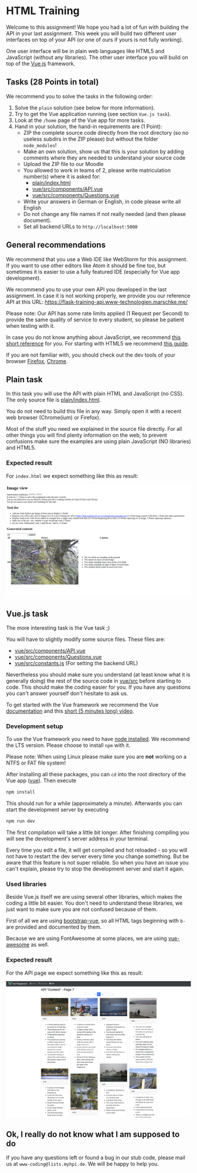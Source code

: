 # HTML Training
Welcome to this assignment! We hope you had a lot of fun with building the API in your last assignment.
This week you will build two different user interfaces on top of your API (or one of ours if yours is not fully working).

One user interface will be in plain web languages like HTML5 and JavaScript (without any libraries).
The other user interface you will build on top of the [Vue.js](https://vuejs.org/) framework.

## Tasks (28 Points in total)
We recommend you to solve the tasks in the following order:

1. Solve the `plain` solution (see below for more information).
1. Try to get the Vue application running (see section `Vue.js task`).
1. Look at the `/home` page of the Vue app for more tasks.
1. Hand in your solution, the hand-in requirements are (1 Point):
    * ZIP the complete source code directly from the root directory (so no useless subdirs in the ZIP please) but without the folder `node_modules`!
    * Make an own solution, show us that this is your solution by adding comments where they are needed to understand your source code
    * Upload the ZIP file to our Moodle
    * You allowed to work in teams of 2, please write matriculation number(s) where it is asked for:
        * [plain/index.html](plain/index.html)
        * [vue/src/components/API.vue](vue/src/components/API.vue)
        * [vue/src/components/Questions.vue](vue/src/components/Questions.vue)
    * Write your answers in German or English, in code please write all English
    * Do not change any file names if not really needed (and then please document).
    * Set all backend URLs to `http://localhost:5000`

## General recommendations
We recommend that you use a Web IDE like WebStorm for this assignment.
If you want to use other editors like Atom it should be fine too, but sometimes it is easier to use a fully featured IDE (especially for Vue app development).

We recommend you to use your own API you developed in the last assignment.
In case it is not working properly, we provide you our reference API at this URL: https://flask-training-api.www-technologien.marschke.me/

Please note: Our API has some rate limits applied (1 Request per Second) to provide the same quality of service to every student, so please be patient when testing with it.

In case you do not know anything about JavaScript, we recommend [this short reference](https://developer.mozilla.org/en-US/docs/Learn/Getting_started_with_the_web/JavaScript_basics) for you. For starting with HTML5 we recommend [this guide](https://developer.mozilla.org/en-US/docs/Learn/HTML/Introduction_to_HTML/Getting_started).

If you are not familiar with, you should check out the dev tools of your browser [Firefox](https://developer.mozilla.org/en-US/docs/Learn/Common_questions/What_are_browser_developer_tools), [Chrome](https://developers.google.com/web/tools/chrome-devtools/).

## Plain task
In this task you will use the API with plain HTML and JavaScript (no CSS). The only source file is [plain/index.html](plain/index.html).

You do not need to build this file in any way. Simply open it with a recent web browser (Chrome(ium) or Firefox).

Most of the stuff you need we explained in the source file directly.
For all other things you will find plenty information on the web, to prevent confusions make sure the examples are using plain JavaScript (NO libraries) and HTML5.

### Expected result
For `index.html` we expect something like this as result:

![alt text](docs/expected-result-plain.png)

## Vue.js task
The more interesting task is the Vue task ;)

You will have to slightly modify some source files. These files are:

* [vue/src/components/API.vue](vue/src/components/API.vue)
* [vue/src/components/Questions.vue](vue/src/components/Questions.vue)
* [vue/src/constants.js](vue/src/constants.js) (For setting the backend URL)

Nevertheless you should make sure you understand (at least know what it is generally doing) the rest of the source code in [vue/src](vue/src) before starting to code.
This should make the coding easier for you. If you have any questions you can't answer yourself don't hesitate to ask us.

To get started with the Vue framework we recommend the Vue [documentation](https://vuejs.org/v2/guide/) and this [short (5 minutes long) video](https://player.vimeo.com/video/247494684).

### Development setup
To use the Vue framework you need to have [node installed](https://nodejs.org/en/download/). We recommend the LTS version. Please choose to install `npm` with it.

Please note: When using Linux please make sure you are **not** working on a NTFS or FAT file system!

After installing all these packages, you can `cd` into the root directory of the Vue app ([vue](vue)). Then execute

```bash
npm install
```

This should run for a while (approximately a minute). Afterwards you can start the development server by executing

```bash
npm run dev
```

The first compilation will take a little bit longer.
After finishing compiling you will see the development's server address in your terminal.

Every time you edit a file, it will get compiled and hot reloaded - so you will not have to restart the dev server every time you change something.
But be aware that this feature is not super reliable. So when you have an issue you can't explain, please try to stop the development server and start it again.

### Used libraries
Beside Vue.js itself we are using several other libraries, which makes the coding a little bit easier.
You don't need to understand these libraries, we just want to make sure you are not confused because of them.

First of all we are using [bootstrap-vue](https://bootstrap-vue.js.org/), so all HTML tags beginning with `b-` are provided and documented by them.

Because we are using FontAwesome at some places, we are using [vue-awesome](https://www.npmjs.com/package/vue-awesome) as well.

### Expected result
For the API page we expect something like this as result:

![alt text](docs/expected-result-vue.png)

## Ok, I really do not know what I am supposed to do
If you have any questions left or found a bug in our stub code, please mail us at `www-coding@lists.myhpi.de`.
We will be happy to help you.
